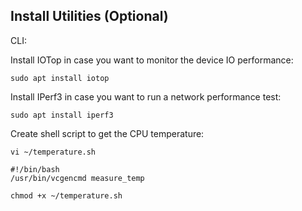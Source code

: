 ## Install Utilities (Optional)

CLI:

Install IOTop in case you want to monitor the device IO performance:
```console
sudo apt install iotop
```

Install IPerf3 in case you want to run a network performance test:
```console
sudo apt install iperf3
```

Create shell script to get the CPU temperature:
```console
vi ~/temperature.sh
```

```
#!/bin/bash
/usr/bin/vcgencmd measure_temp
```

```console
chmod +x ~/temperature.sh
```
